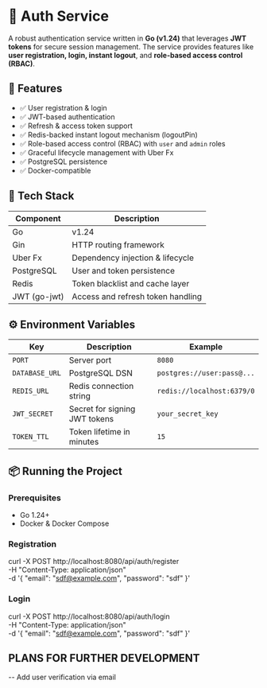 # 🔐 Auth Service

A robust authentication service written in **Go (v1.24)** that leverages **JWT tokens** for secure session management. The service provides features like **user registration, login, instant logout**, and **role-based access control (RBAC)**.

## 🚀 Features

- ✅ User registration & login
- ✅ JWT-based authentication
- ✅ Refresh & access token support
- ✅ Redis-backed instant logout mechanism (logoutPin)
- ✅ Role-based access control (RBAC) with `user` and `admin` roles
- ✅ Graceful lifecycle management with Uber Fx
- ✅ PostgreSQL persistence
- ✅ Docker-compatible

## 🧱 Tech Stack

| Component     | Description                         |
|---------------|-------------------------------------|
| Go            | v1.24                               |
| Gin           | HTTP routing framework              |
| Uber Fx       | Dependency injection & lifecycle    |
| PostgreSQL    | User and token persistence          |
| Redis         | Token blacklist and cache layer     |
| JWT (go-jwt)  | Access and refresh token handling   |

## ⚙️ Environment Variables

| Key            | Description                  | Example                          |
|----------------|------------------------------|----------------------------------|
| `PORT`         | Server port                  | `8080`                           |
| `DATABASE_URL` | PostgreSQL DSN               | `postgres://user:pass@...`       |
| `REDIS_URL`    | Redis connection string      | `redis://localhost:6379/0`       |
| `JWT_SECRET`   | Secret for signing JWT tokens| `your_secret_key`                |
| `TOKEN_TTL`    | Token lifetime in minutes    | `15`                             |

## 📦 Running the Project

### Prerequisites

- Go 1.24+
- Docker & Docker Compose

### Registration
curl -X POST http://localhost:8080/api/auth/register \
-H "Content-Type: application/json" \
-d '{
"email": "sdf@example.com",
"password": "sdf"
}'

### Login
curl -X POST http://localhost:8080/api/auth/login \
-H "Content-Type: application/json" \
-d '{
"email": "sdf@example.com",
"password": "sdf"
}'


## PLANS FOR FURTHER DEVELOPMENT
-- Add user verification via email

